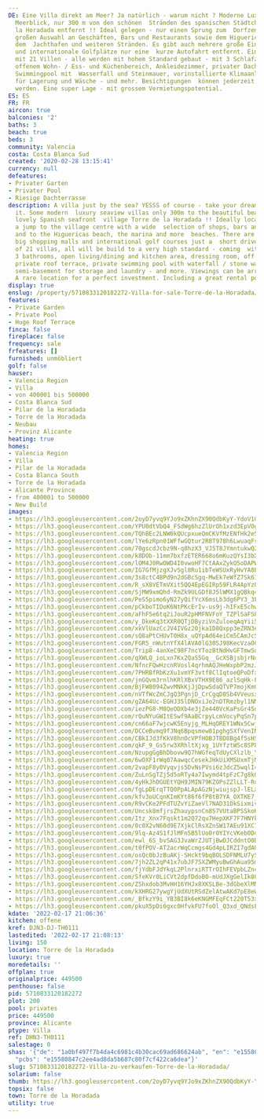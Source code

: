 ```yaml
---
DE: Eine Villa direkt am Meer? Ja natürlich - warum nicht ? Moderne Luxusvillen mit
  Meerblick, nur 300 m von den schönen  Stränden des spanischen Städtchens Torre de
  la Horadada entfernt !! Ideal gelegen - nur einen Sprung zum  Dorfzentrum mit einer
  großen Auswahl an Geschäften, Bars und Restaurants sowie dem Higuericas Strand,
  dem  Jachthafen und weiteren Stränden. Es gibt auch mehrere große Einkaufszentren
  und internationale Golfplätze nur eine  kurze Autofahrt entfernt. Eine Residenz
  mit 21 Villen - alle werden mit hohem Standard gebaut - mit 3 Schlafzimmern, 3  Bädern,
  offenem Wohn- / Ess- und Küchenbereich, Ankleidezimmer, privater Dachterrasse, privatem
  Swimmingpool mit  Wasserfall und Steinmauer, vorinstallierte Klimaanlage, Keller
  für Lagerung und Wäsche - und mehr. Besichtigungen  können jederzeit arrangiert
  werden. Eine super Lage - mit grossem Vermietungspotential.
ES: ES
FR: FR
aircon: true
balconies: '2'
baths: 3
beach: true
beds: 3
community: Valencia
costa: Costa Blanca Sud
created: '2020-02-28 13:15:41'
currency: null
defeatures:
- Privater Garten
- Privater Pool
- Riesige Dachterrasse
description: A villa just by the sea? YESSS of course - take your dream and - live
  it. Some modern  luxury seaview villas only 300m to the beautiful beaches of the
  lovely Spanish seafront  village Torre de la Horadada !! Ideally located - just
  a jump to the village centre with a wide  selection of shops, bars and restaurants
  and to the Higuericas beach, the marina and more  beaches. There are also several
  big shopping malls and international golf courses just a  short drive away. A residence
  of 21 villas, all will be build to a very high standard - coming  with 3 bedrooms,
  3 bathrooms, open living/dining and kitchen area, dressing room, off road  parking,
  private roof terrace, private swimming pool with waterfall / stone wall, pre-installed  A/C,
  semi-basement for storage and laundry - and more. Viewings can be arranged at any  time.
  A rare location for a perfect investment. Including a great rental potential.
display: true
enslug: /property/5710833120182272-Villa-for-sale-Torre-de-la-Horadada/
features:
- Private Garden
- Private Pool
- Huge Roof Terrace
finca: false
fireplace: false
frequency: sale
frfeatures: []
furnished: unmöbliert
golf: false
hauser:
- Valencia Region
- Villa
- von 400001 bis 500000
- Costa Blanca Sud
- Pilar de la Horadada
- Torre de la Horadada
- Neubau
- Provinz Alicante
heating: true
homes:
- Valencia Region
- Villa
- Pilar de la Horadada
- Costa Blanca South
- Torre de la Horadada
- Alicante Province
- from 400001 to 500000
- New Build
images:
- https://lh3.googleusercontent.com/2oyD7yvq9YJo9xZKhnZX90QdbKyY-YdoV1Gpk-BjqUmHTU5rYicb3DU6ByRQ1ZmW6qxufHsU3MuDIgwwi2qmB6gZ0ockviL1=w640-rj-e30-l100
- https://lh3.googleusercontent.com/YPU0dtVbQ4_FSdWg6hzZlUrOh1xzd3EpVOg4JQOXDeKnyC62NWCGCUuTn84yCB6hk0JWCMG1vt10bR7-U2gKfzW9YtkmBO0VZw=w640-rj-e30-l100
- https://lh3.googleusercontent.com/TQhBEc2LNW0kQUcpxueQmCKVfMzENfHk2e5shriiZJYzml8anf4qu5BWafCZzr2OGC0MllMR9BLAoGdALaU2ipyux5dhPjYAqIw=w640-rj-e30-l100
- https://lh3.googleusercontent.com/lYe6zRpn01WFfwGQtur2R8T978h6LwuaqFsMAvakCmCzEujRDzCPsAXIQQ_allCXZR-LLPOx2KKFYj75c9aFR-KimvGdHkjGtw=w640-rj-e30-l100
- https://lh3.googleusercontent.com/70gscdJcbz9N-q8hzX3_VJ5T8JYmntukwQ200ZHKDvLV3kBvWKnBzQK24bVA_-QStTZ6De2SXSMNkj7m4U7szhn_QIn95hyoZJ8=w640-rj-e30-l100
- https://lh3.googleusercontent.com/k8DOb-11mm7bxfzETER668o6mKuzQYsI3bXkEA_5iVQKmJoZfwHKtiyTPg9hsMy8827P4ipXRhQiokRL_RmME6tIunNhTHUn=w640-rj-e30-l100
- https://lh3.googleusercontent.com/lOM4J0RwOWD4I0vwoHF7CtAAxZykO5oDAPWn1du7OoIGJuhNqwI7BVcD-MftZUBSOVhGWBuCHsqBa8kNYLr6MbOBu-bwWyc_vB8=w640-rj-e30-l100
- https://lh3.googleusercontent.com/IG7GfMjzgXJvSgl8Ru1ibTeWSUxRyHvYA8BIKghWnf7_2-qvsFv1ufP9O7r5zdkGf36Dldp7ySr3VpUcqWEUom3wR18Ghq2xGw=w640-rj-e30-l100
- https://lh3.googleusercontent.com/3s8ctC4BPd9n2dGBcSgq-MwEk7eWfZ7Sk6I-fhNWZsNnQa31TyqFSNrkbocA01I1IGep996nWGM8pAyodLuDLKNoCpfqkoO3TSg=w640-rj-e30-l100
- https://lh3.googleusercontent.com/R_sX8VETmVXit5QQ4EpEGIRp59FLR4ApYzQWq9S5fdj5lusB8yka37Yxf5FNfVhyIV30IbgvjFY8upFenO7JyrL-dN20VXYOvw=w640-rj-e30-l100
- https://lh3.googleusercontent.com/SjMW9xmQhd-RmZk9ULGDf8J5lWMX1gQBkq4PvZnPxSa7LgQDbyscINX3aJUy1P2J2Ebrx2SuAJKM-UsRXGvK799H8MwweXWWvQ=w640-rj-e30-l100
- https://lh3.googleusercontent.com/PeS5pimo6yN27yQifYcX6msLb3dg6PY3_3Fr00l9PNuI60UZLfv55fHZQR9DiVKir27ZHNgw3IXGFSEcvs3zsn1OtYO3h9h2=w640-rj-e30-l100
- https://lh3.googleusercontent.com/pCkboTIDoK6NtPKcErIv-us9j-hIFxE5chw929-U-fQySnUZB7hE329-NRBgrfo1WAc4d31mIhTzmRIWDgPBDFYSrjqYaTQIdBg=w640-rj-e30-l100
- https://lh3.googleusercontent.com/aFhF5e6tq2iJouR2pHMFNVFoY_TZPlSaFSPNtxkkImjFfqHwNyROxMo3f8StUxaRgZRlEE4dwCjmwVz6CwtRikgIhBJxcwXJRwA=w640-rj-e30-l100
- https://lh3.googleusercontent.com/y_DkeKq3tXXR0QTjDByziVnZuloeqAqYii5qXmMZf7yLymu4iugJz8edimgKSON4ee_XFOLszfOFqONjbrabM0HwNH8GQV9o0A=w640-rj-e30-l100
- https://lh3.googleusercontent.com/xkVlUazCcJV4IVGz20jka1D8Qxpp3eZRN3eDPcPhIaRPlvM_uCAMxxZFXprdA05URCwea_TLVSTBXXzAvqeTZTGB2E1lBo_csQ=w640-rj-e30-l100
- https://lh3.googleusercontent.com/sQ8aPtCHUvT0H8x_uQYpAd64eiCm5CAmJcSVg4FKLaKm7gcGnOu7sgYjJI_6mpH2Z99jXT4ngcVOyDROBlapxsjS1QWZ-eP_ei0=w640-rj-e30-l100
- https://lh3.googleusercontent.com/FGR5_nWutnYfX4lAVA0lG30SJ98KecVzaOCda4QD96igboVLAGLchcl-G8rNolKAP-XDadl1DIRnLMfrxqK5dzT7V-esMzyceA=w640-rj-e30-l100
- https://lh3.googleusercontent.com/Trip8-4anXeC98F7ncYTozBtNdHvGFTmwSodkOH4SDGvCV0xeQcZWmEPJE_gPBnVoGPJnnvEfmNi9cYi5B-a5DgwaWlwnOtJmKE=w640-rj-e30-l100
- https://lh3.googleusercontent.com/qXWLQ_ioLxn7Kx2QaS5Gq__GcXSBjsbjrNqT44VSaIvoqrf4EbAdH5uLmk8Mz6QF7RstJfGln4SJvgtPy1iCNCSndSTEi6YD=w640-rj-e30-l100
- https://lh3.googleusercontent.com/NfncFQwHzcnRVosl4qrhmAQJHeWxpbP2mzJ_odbi_5e5ahvv3qi8mHLeBVt6_5P5oxjPrMF3x4r8RyKNZObqGrd92OEXLvg09g=w640-rj-e30-l100
- https://lh3.googleusercontent.com/7PHRBfRbKzXu1vmYF3vtf8ClIqtoeQPoDfxT8-NKe6lveg7L0M4hWyTTrLTgJTfkcskEQLV-OKgs7cG7rWc1DKQYkD9_CwGQkRs=w640-rj-e30-l100
- https://lh3.googleusercontent.com/jnGQvm3rnlhKRlXBxVTHX9E86_azlSqHk-Ftt8vZc_djVwDYhwuUbDCDgnhfDhf-55TAtpspYsO1hf9kHMsrNjbVu50Cpc7-7Uo=w640-rj-e30-l100
- https://lh3.googleusercontent.com/BjFW8094ZwvMNkKjJjDpwSdaQTVP7mojKmGkcVhz9ATVxY13T2L94xEMMEUkWvNlp7iMS6vmmoEPuHVXj2BSuNm4sWW4SvOxlA=w640-rj-e30-l100
- https://lh3.googleusercontent.com/nVTfWcZmCJgQ3PgnjD_CrCgqD8Sb4VVeusxekKBxvC7N2FuKN7IRzK1_K_kHpV16zUDR8-EDqMjJ6lGLRYYpkA7COBdDYOMYCQ=w640-rj-e30-l100
- https://lh3.googleusercontent.com/gZA64Uc-EGHJ35lDNOxiJo2nDTRmzbyl1NMcSXN-atQncWu9y1qPIWDxMcww5L86EZ5Nw_7jmdJFGUMc6yuPTaERuOiBfcBS_2M=w640-rj-e30-l100
- https://lh3.googleusercontent.com/iezPG8-M8QeODXb4e3jZe440VcKaPsGr45dPkUb8XVnzP_ehraWApFnGufdgM8JBNY8yRxW0z34hLkGofpoxAql8mCPMXbBP=w640-rj-e30-l100
- https://lh3.googleusercontent.com/rQuNYuGWItESwf9AaBCrpyLcmVocyPqSn7p0i2zCL5m5uyqNsRAWBpipzmH2YpK8fqXzn_V7clnvs_BEHEfyuYP-bdLeW-0k3gc=w640-rj-e30-l100
- https://lh3.googleusercontent.com/cn66aF7wjcwK5Enyjg_MLHqOREY1WNx5CwjVCycZ3eHhfUT0itrW2GyWaggzDNa_ruxkcL3qrnKGjwQQQZJsSu8UqpnjVHrLMA=w640-rj-e30-l100
- https://lh3.googleusercontent.com/DCCeBvmq9fJNq6Bpqsmew81pghgSXfVenINo8Dxz4eowFZRoLh_h7zujVp_4TyUX93LrSw_jg2a2m5364sqyWK-XQb2lDPvESA=w640-rj-e30-l100
- https://lh3.googleusercontent.com/CBkIJd3fKkV8hnOcVPfHOBJTBD8Bg4f5sHSXePLvvYv0yGsZKCbkR_tfdqks9Gmf2UwGeoAHN47wZNm40BQyEku9CKfsJsNh790=w640-rj-e30-l100
- https://lh3.googleusercontent.com/qkF_9_Gs5rw3XRhltXjxg_1UYfztWSc8SP8WTWPOg6Bj9NIu4O5wh3x5INjfcf4V926671-zL_eAvZszwiE9yhlSicX-jOLf=w640-rj-e30-l100
- https://lh3.googleusercontent.com/NzupgGgBhDbovw9Q7hWGfeqTdUyCXlzlb_YoeKTl1bwGampTcmdPZA44dlRKQJf6lsxI0rSg-dMAxUXcW30bD42mDpWZFcZbCQ=w640-rj-e30-l100
- https://lh3.googleusercontent.com/6wOXF1rWq07AawqcCesekJHkUiXMSUxmTjMQTvNmGjwraW9ZI0G0LkklnyLpreITpesr_qgARxbDyniQrwJV9XMfqSD8k3th=w640-rj-e30-l100
- https://lh3.googleusercontent.com/2vapF8y0Vyqvjs5DvNsPVsi6zJdcZ5wqlI49p4tpIJEY8S-3MzVNE6hqgVLN68daJWMQMFlcI_VQvbxGIBns-FDljpvvFsCg0tk=w640-rj-e30-l100
- https://lh3.googleusercontent.com/ZuLnSgTZj5d5oRTy4a7Iwymd4tpFzC7g8kQ-FBWKSmAsOYRCQ3mkSh-_E8UQnXVZ9zspGWmt-96DnG8jD9-7S_vmDzZ3VAxYkQ=w640-rj-e30-l100
- https://lh3.googleusercontent.com/4yHkJhDGUEtYQH9JMIN79KZOPsZZlLLT-RuAw3efpn4xYegLo9hXtFqIvNvhhGNgEgvLv1p0SGp7Awb6NQHES5xkCLiHlLmqEA=w640-rj-e30-l100
- https://lh3.googleusercontent.com/fgLpDErqTTQ0PpALApAGzNjwiujspJ-lELa7POKr1VzHrUYZaZQYFbRouBd2gyz8ZOrILG2rkdFiL5AAVmaUUTvynC6A3ebWl8I=w640-rj-e30-l100
- https://lh3.googleusercontent.com/kfv3oUCqnKImKYt86f6fP8tB7YA_OXTKE7_bVY6DBeE5cYGFtLn7fFvOeFZ7fiuSmfAPSe79grJOzK034AjvdgVMZuuXVJOEzA=w640-rj-e30-l100
- https://lh3.googleusercontent.com/R9vCKe2PFdTUZvYiZaeVl7NAD31DkSixmivpUn-wqdax8SershJMBGwGsRmsEZcXKbXoNa8hJIrmyHq8YfW2s4saRGlMM4CuEeU=w640-rj-e30-l100
- https://lh3.googleusercontent.com/Uncsk8mfjrsZhauypsnCn8S7VUtaBPSSkoK12C9H9LUxCfB15o3aEdDoGEq9grjvajrDOzfKvBzf3xbmF9gN0irwId6lGN2JbOg=w640-rj-e30-l100
- https://lh3.googleusercontent.com/Itz_Xnx7Fqskt1m2Q72qu7HepXKF7F7HNYkGU-_INd7BKTWfY1cCvXdP6YX0ezWa3jMNIC6v4OOy9g4ZBawuiHBBnPk_r3R5PA=w640-rj-e30-l100
- https://lh3.googleusercontent.com/0c0X2vN60d9E7XjkClRsXZnSW17AEu91XC72ks_3UHjgIwvxFORVhgmy6ZQYEmCv7jltwLe1jO2Pl-SZmgqWitZAPwHbTDdifA=w640-rj-e30-l100
- https://lh3.googleusercontent.com/9lq-Az4S1fJlMFnSB5lUo0r0YIYcVKeb0DdeP7P692eF9YMwrpo2L-Q7C8OSWTR_sHlXNBt5x1KbXkG7B3L-ycLVdVMysIlguQ=w640-rj-e30-l100
- https://lh3.googleusercontent.com/ewl_6S_bvSAG3JvaWrZJUTjBwDJCddntO0DrAB5HTH1RH4EBUV_2uJhYJmAEmvKgZYNnv4kRtXMfzypptc5Nau6Rooatm-QyplA=w640-rj-e30-l100
- https://lh3.googleusercontent.com/t0fPOV-AT2acrWqCcmgs4Gd4pLIRZI7gdAUFMyDG82Y2PoYEf6XQ-cQoVUIjeCadQ26KJnkWv2YqVzn25h2NuVSzBKIsBx79nw=w640-rj-e30-l100
- https://lh3.googleusercontent.com/osQc0bJzBuAKj-SHckt9bqBOLSDFNMLU7y5XfxTZNx-jcSacQhaCwYp-CDMx3w-eT1EWFlNjk6naNMSydDWpXjfszuRkePUk8w=w640-rj-e30-l100
- https://lh3.googleusercontent.com/7jh2ZL2qP41x7ubJF7SXZWMyuBwGhAua95mtvxtFtibGxKrJBIFN3KB3Vxi9Cl2DyQAL0QFJ512dOCKjIAZVtA8at79_mVSqY7k=w640-rj-e30-l100
- https://lh3.googleusercontent.com/fjYdbFJdYkqL2PlnrxiRTTrOIhFEVpbLZncv1REILIsBuZnaU3gIf2xJKo9uWs2BFwalB7fpoycxQNmsrKXmTcyH7kqiR_SpyA=w640-rj-e30-l100
- https://lh3.googleusercontent.com/SfeKVr0LiCVt2dpfDdoBO-mUdJXgGelIk80-RGY7Q1eAJrhGV7093QvPfIKM6OFNsFPBStqeYc5_yNS-eB9FYcVFq-4EDFWJKg=w640-rj-e30-l100
- https://lh3.googleusercontent.com/ZShxdob3MvHH16YHJx8XKSLBe-3dGbeXlMNUoXfyRmbVmqDCV_zsWSmVed5MK27OyLqijRUk_Ui-QX3R8trP5HN3v39CufjV7w=w640-rj-e30-l100
- https://lh3.googleusercontent.com/kXHRG27ywgYjUdXUtRSdZelAtwAKd7pE8eWBb87IwTLdv0bc_hktzosPemOrWE94F0ZUoSO8Lu6OnJERNl5R8ZUh1P-a6qpK9HM=w640-rj-e30-l100
- https://lh3.googleusercontent.com/_BfkzY9i_YB3BI8k6eKNGMFEqFCt220T53x6q7wit7r3bhW6f8-YFUd8FGOhTv0HRY7W6Ij11kzOjGJRl-0wZMOhHntDXzdJBkE=w640-rj-e30-l100
- https://lh3.googleusercontent.com/pkuX5pDi6gxc0HfvkFU7foOl_Q3xd_QNdsFIpwBs0bbfIPonFUaRlxnftABjyyMzlSTl8MhGZQ_JBTUzFMx2d4LYzFU-gcZrrw=w640-rj-e30-l100
kdate: '2022-02-17 21:06:36'
kitchen: offene
kref: DJN3-DJ-TH0111
lastedited: '2022-02-17 21:08:13'
living: 150
location: Torre de la Horadada
luxury: true
moredetails: ''
offplan: true
originalprice: 449500
penthouse: false
pid: 5710833120182272
plot: 200
pool: privates
price: 449500
province: Alicante
ptype: Villa
ref: DHN3-TH0111
salestage: 0
shas: '{"de": "1a0bf497f7b4da4c6981c4b30cac69ad686624ab", "en": "e15580847c2ee4ad8da5b687c80f7cf422ca6dea",
  "pcbs": "e15580847c2ee4ad8da5b687c80f7cf422ca6dea"}'
slug: 5710833120182272-Villa-zu-verkaufen-Torre-de-la-Horadada/
solarium: false
thumb: https://lh3.googleusercontent.com/2oyD7yvq9YJo9xZKhnZX90QdbKyY-YdoV1Gpk-BjqUmHTU5rYicb3DU6ByRQ1ZmW6qxufHsU3MuDIgwwi2qmB6gZ0ockviL1=w400-h240-n-rj-e30-l100
topsix: false
town: Torre de la Horadada
utility: true
---
```

